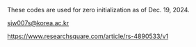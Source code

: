 These codes are used for zero initialization as of Dec. 19, 2024.

sjw007s@korea.ac.kr

https://www.researchsquare.com/article/rs-4890533/v1